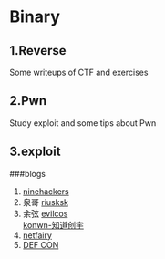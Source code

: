 # Binary
## 1.Reverse
Some writeups of CTF and exercises
## 2.Pwn
Study exploit and some tips about Pwn
## 3.exploit
###blogs
1. [ninehackers](http://www.ninehackers.com/)<br>
2. 泉哥
[riusksk](http://riusksk.me/)<br>
3. 余弦
[evilcos](http://evilcos.me/)<br>
[konwn-知道创宇](http://blog.knownsec.com/)<br>
4. [netfairy](http://www.netfairy.net/)<br>
5. [DEF CON](https://www.defcon.org/#)

